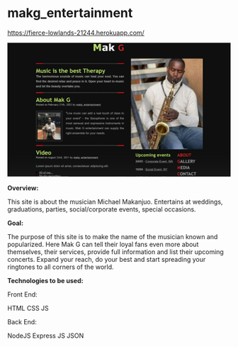 # makg_entertainment
https://fierce-lowlands-21244.herokuapp.com/



![image](https://github.com/anastassiyas/makg_entertainment/blob/main/public/images/Screenshot%20.png?raw=true)

**Overview:**

This site is about the musician Michael Makanjuo. Entertains at weddings, graduations, parties, social/corporate events, special occasions.

**Goal:**

The purpose of this site is to make the name of the musician known and popularized.
Here Mak G  can tell their loyal fans even more about themselves, their services, provide full information and list their upcoming concerts.
Expand your reach, do your best and start spreading your ringtones to all corners of the world.

**Technologies to be used:**

Front End: 

HTML
CSS
JS

Back End:

NodeJS 
Express JS
JSON


